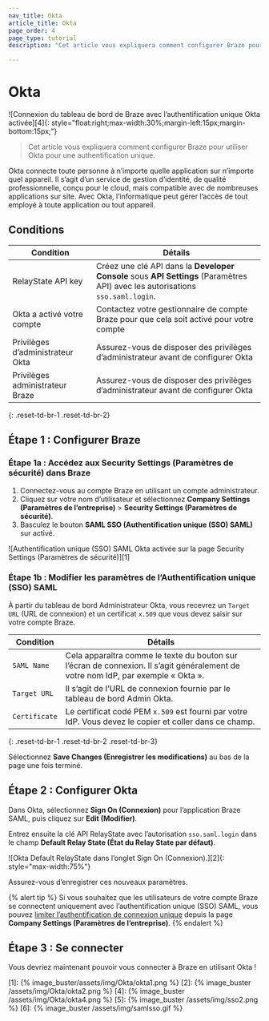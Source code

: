 ```yaml
---
nav_title: Okta
article_title: Okta
page_order: 4
page_type: tutorial
description: "Cet article vous expliquera comment configurer Braze pour utiliser Okta pour une authentification unique."

---
```


# Okta

![Connexion du tableau de bord de Braze avec l’authentification unique Okta activée][4]{: style="float:right;max-width:30%;margin-left:15px;margin-bottom:15px;"}

> Cet article vous expliquera comment configurer Braze pour utiliser Okta pour une authentification unique.

Okta connecte toute personne à n’importe quelle application sur n’importe quel appareil. Il s’agit d’un service de gestion d’identité, de qualité professionnelle, conçu pour le cloud, mais compatible avec de nombreuses applications sur site. Avec Okta, l’informatique peut gérer l’accès de tout employé à toute application ou tout appareil.
<br>

## Conditions

| Condition | Détails |
| ----------- | ------- |
| RelayState API key | Créez une clé API dans la **Developer Console** sous **API Settings** (Paramètres API) avec les autorisations `sso.saml.login`. |
| Okta a activé votre compte | Contactez votre gestionnaire de compte Braze pour que cela soit activé pour votre compte |
| Privilèges d’administrateur Okta | Assurez-vous de disposer des privilèges d’administrateur avant de configurer Okta |
| Privilèges administrateur Braze | Assurez-vous de disposer des privilèges d’administrateur avant de configurer Okta |
{: .reset-td-br-1 .reset-td-br-2}

## Étape 1 : Configurer Braze

### Étape 1a : Accédez aux Security Settings (Paramètres de sécurité) dans Braze

1. Connectez-vous au compte Braze en utilisant un compte administrateur.
2. Cliquez sur votre nom d’utilisateur et sélectionnez **Company Settings (Paramètres de l’entreprise)** > **Security Settings (Paramètres de sécurité)**.
3. Basculez le bouton **SAML SSO (Authentification unique (SSO) SAML)** sur activé.

![Authentification unique (SSO) SAML Okta activée sur la page Security Settings (Paramètres de sécurité)][1]

### Étape 1b : Modifier les paramètres de l’Authentification unique (SSO) SAML

À partir du tableau de bord Administrateur Okta, vous recevrez un `Target URL` (URL de connexion) et un certificat `x.509` que vous devez saisir sur votre compte Braze.

| Condition | Détails |
|---|---|
| `SAML Name` | Cela apparaîtra comme le texte du bouton sur l’écran de connexion. Il s’agit généralement de votre nom IdP, par exemple « Okta ». |
| `Target URL` | Il s’agit de l’URL de connexion fournie par le tableau de bord Admin Okta.|
| `Certificate` | Le certificat codé PEM `x.509` est fourni par votre IdP. Vous devez le copier et coller dans ce champ. |
{: .reset-td-br-1 .reset-td-br-2 .reset-td-br-3}

Sélectionnez **Save Changes (Enregistrer les modifications)** au bas de la page une fois terminé.

## Étape 2 : Configurer Okta

Dans Okta, sélectionnez **Sign On (Connexion)** pour l’application Braze SAML, puis cliquez sur **Edit (Modifier)**.

Entrez ensuite la clé API RelayState avec l’autorisation `sso.saml.login` dans le champ **Default Relay State (État du Relay State par défaut)**.

![Okta Default RelayState dans l’onglet Sign On (Connexion).][2]{: style="max-width:75%"}

Assurez-vous d’enregistrer ces nouveaux paramètres.

{% alert tip %}
Si vous souhaitez que les utilisateurs de votre compte Braze se connectent uniquement avec l’authentification unique (SSO) SAML, vous pouvez [limiter l’authentification de connexion unique]({{site.baseurl}}/user_guide/administrative/access_braze/single_sign_on/set_up/#restriction) depuis la page **Company Settings (Paramètres de l’entreprise)**.
{% endalert %}

## Étape 3 : Se connecter

Vous devriez maintenant pouvoir vous connecter à Braze en utilisant Okta !


[1]: {% image_buster/assets/img/Okta/okta1.png %}
[2]: {% image_buster /assets/img/Okta/okta2.png %}
[4]: {% image_buster /assets/img/Okta/okta4.png %}
[5]: {% image_buster /assets/img/sso2.png %}
[6]: {% image_buster /assets/img/samlsso.gif %}
